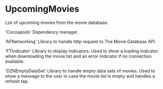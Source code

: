 # UpcomingMovies
List of upcoming movies from the movie database.

'Cocoapods'
Dependency manager. 

'AFNetworking'
Library to handle http request to The Movie Database API.

'FTIndicator'
Library to display indicators. Used to show a loading indicator when downloading the movie list and an error indicator if no connection available.

'DZNEmptyDataSet' 
Library to handle empty data sets of movies. Used to show a message to the user in case the movie list is empty and handles a refresh tap.
